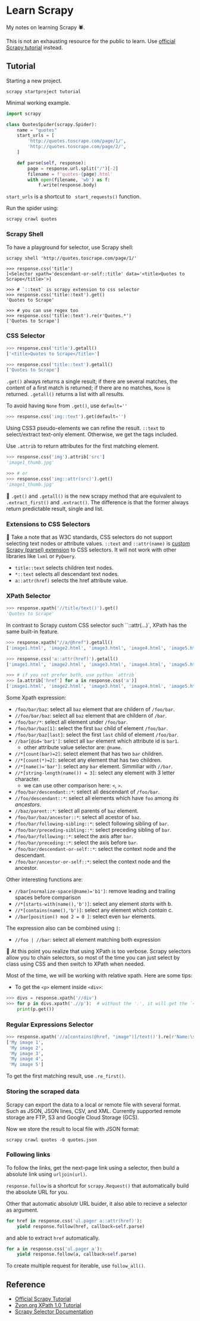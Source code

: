 # Learn Scrapy

My notes on learning Scrapy 🕷.

This is not an exhausting resource for the public to learn.
Use [official Scrapy tutorial][scrapy-tutorial] instead.

## Tutorial

Starting a new project.

``` shell
scrapy startproject tutorial
```

Minimal working example.

``` python
import scrapy

class QuotesSpider(scrapy.Spider):
    name = "quotes"
    start_urls = [
        'http://quotes.toscrape.com/page/1/',
        'http://quotes.toscrape.com/page/2/',
    ]

    def parse(self, response):
        page = response.url.split("/")[-2]
        filename = f'quotes-{page}.html'
        with open(filename, 'wb') as f:
            f.write(response.body)
```

`start_urls` is a shortcut to ` start_requests()` function.

Run the spider using:

``` shell
scrapy crawl quotes
```

### Scrapy Shell

To have a playground for selector, use Scrapy shell:

``` shell
scrapy shell 'http://quotes.toscrape.com/page/1/'
```

``` shell
>>> response.css('title')
[<Selector xpath='descendant-or-self::title' data='<title>Quotes to Scrape</title>'>]

>>> # `::text` is scrapy extension to css selector
>>> response.css('title::text').get()
'Quotes to Scrape'

>>> # you can use regex too
>>> response.css('title::text').re(r'Quotes.*')
['Quotes to Scrape']
```

### CSS Selector

``` python
>>> response.css('title').getall()
['<title>Quotes to Scrape</title>']

>>> response.css('title::text').getall()
['Quotes to Scrape']
```

`.get()` always returns a single result; if there are several matches, the content of
a first match is returned; if there are no matches, `None` is returned. `.getall()`
returns a list with all results.

To avoid having `None` from `.get()`, use `default=''`

``` python
>>> response.css('img::text').get(default='')
```

Using CSS3 pseudo-elements we can refine the result.
`::text` to select/extract text-only element. Otherwise, we get the tags included.

Use `.attrib` to return attributes for the first matching element.

``` python
>>> response.css('img').attrib['src']
'image1_thumb.jpg'

>>> # or
>>> response.css('img::attr(src)').get()
'image1_thumb.jpg'
```

📝 `.get()` and `.getall()` is the new scrapy method that are equivalent to
`.extract_first()` and `.extract()`. The difference is that the former always
return predictable result, single and list.

### Extensions to CSS Selectors

📝 Take a note that as W3C standards, CSS selectors do not support selecting text
nodes or attribute values. `::text` and `::attr(name)` is [custom Scrapy
(parsel) extension][css-extension] to CSS selectors.  It will not work with
other libraries like `lxml` or `PyQuery`.

- `title::text` selects children text nodes.
- `*::text` selects all descendant text nodes.
- `a::attr(href)` selects the href attribute value.

### XPath Selector

``` python
>>> response.xpath('//title/text()').get()
'Quotes to Scrape'
```

In contrast to Scrapy custom CSS selector such ``::attr(...)`, XPath has the
same built-in feature.

``` python
>>> response.xpath("//a/@href").getall()
['image1.html', 'image2.html', 'image3.html', 'image4.html', 'image5.html']

>>> response.css('a::attr(href)').getall()
['image1.html', 'image2.html', 'image3.html', 'image4.html', 'image5.html']

>>> # if you not prefer both, use python `attrib`
>>> [a.attrib['href'] for a in response.css('a')]
['image1.html', 'image2.html', 'image3.html', 'image4.html', 'image5.html']
```

Some Xpath expression:

- `/foo/bar/baz`: select all `baz` element that are childern of `/foo/bar`.
- `//foo/bar/baz`: select all `baz` element that are childern of `/bar`.
- `/foo/bar/*`: select all element under `/foo/bar`.
- `/foo/bar/baz[1]`: select the first `baz` child of element `/foo/bar`.
- `/foo/bar/baz[last]`: select the first `last` child of element `/foo/bar`.
- `//bar[@id='bar1']`: select all `bar` element which attribute id is `bar1`.
  - other attribute value selector are: `@name`.
- `//*[count(bar)=2]`: select element that has two `bar` children.
- `//*[count(*)=2]`: selecet any element that has two children.
- `//*[name()='bar']`: select any `bar` element. Simmiliar with `//bar`.
- `//*[string-length(name()) = 3]`: select any element with 3 letter character.
  - we can use other comparison here: `<`, `>`.
- `/foo/bar/descendant::*`: select all descendant of `/foo/bar`.
- `//foo/descendant::*`: select all elements which have `foo` among *its ancestors*.
- `//baz/parent::*`: select all parents of `baz` element.
- `/foo/bar/baz/ancestor::*`: select all acestor of `baz`.
- `/foo/bar/following-sibling::*`: select following sibling of `bar`.
- `/foo/bar/preceding-sibling::*`: select preceding sibling of `bar`.
- `/foo/bar/following::*`: select the axis after `bar`.
- `/foo/bar/preceding::*`: select the axis before `bar`.
- `/foo/bar/descendant-or-self::*`: select the context node and the descendant.
- `/foo/bar/ancestor-or-self::*`: select the context node and the ancestor.

Other interesting functions are:

- `//bar[normalize-space(@name)='b1']`: remove leading and trailing spaces before comparison
- `//*[starts-with(name(),'b')]`: select any element *starts* with b.
- `//*[contains(name(),'b')]`: select any element which *contain* c.
- `//bar[position() mod 2 = 0 ]`: select even `bar` elements.

The expression also can be combined using `|`:

- `//foo | //bar`: select all element matching both expression

📝 At this point you realize that using XPath is too verbose. Scrapy selectors
allow you to chain selectors, so most of the time you can just select by class
using CSS and then switch to XPath when needed.

Most of the time, we will be working with relative xpath.
Here are some tips:

- To get the `<p>` element inside `<div>`:

``` python
>>> divs = response.xpath('//div')
>>> for p in divs.xpath('.//p'):  # without the '.', it will get the `<p>` from whole document
    print(p.get())
```

### Regular Expressions Selector

``` python
>>> response.xpath('//a[contains(@href, "image")]/text()').re(r'Name:\s*(.*)')
['My image 1',
 'My image 2',
 'My image 3',
 'My image 4',
 'My image 5']
```

To get the first matching result, use `.re_first()`.

### Storing the scraped data

Scrapy can export the data to a local or remote file with several format. Such
as JSON, JSON lines, CSV, and XML. Currently supported remote storage are FTP,
S3 and Google Cloud Storage (GCS).

Now we store the result to local file with JSON format:

``` shell
scrapy crawl quotes -O quotes.json
```

### Following links

To follow the links, get the next-page link using a selector, then build a
absolute link using `urljoin(url)`.

`response.follow` is a shortcut for `scrapy.Request()` that automatically build
the absolute URL for you.

Other that automatic absolutr URL buider, it also able to recieve a selector as argument.

``` python
for href in response.css('ul.pager a::attr(href)'):
    yield response.follow(href, callback=self.parse)
```

and able to extract `href` automatically.

``` python
for a in response.css('ul.pager a'):
    yield response.follow(a, callback=self.parse)
```

To create multiple request for iterable, use `follow_all()`.



## Reference

- [Official Scrapy Tutorial](https://docs.scrapy.org/en/latest/intro/tutorial.html)
- [Zvon.org XPath 1.0 Tutorial](http://www.zvon.org/comp/r/tut-XPath_1.html#intro)
- [Scrapy Selector Documentation](https://docs.scrapy.org/en/latest/topics/selectors.html)

[scrapy-tutorial]: https://docs.scrapy.org/en/latest/intro/tutorial.html
[css-extension]: https://docs.scrapy.org/en/latest/topics/selectors.html#extensions-to-css-selectors
